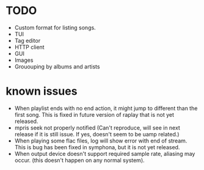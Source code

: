 # TODO
- Custom format for listing songs.
- TUI
- Tag editor
- HTTP client
- GUI
- Images
- Grououping by albums and artists

# known issues
- When playlist ends with no end action, it might jump to different than the
  first song. This is fixed in future version of raplay that is not yet
  released.
- mpris seek not properly notified (Can't reproduce, will see in next release
  if it is still issue. If yes, doesn't seem to be uamp related.)
- When playing some flac files, log will show error with end of stream. This is
  bug has been fixed in symphona, but it is not yet released.
- When output device doesn't support required sample rate, aliasing may occur.
  (this doesn't happen on any normal system).

